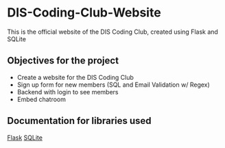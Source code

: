 # DIS-Coding-Club-Website
This is the official website of the DIS Coding Club, created using Flask and SQLite

## Objectives for the project
- Create a website for the DIS Coding Club
- Sign up form for new members (SQL and Email Validation w/ Regex)
- Backend with login to see members
- Embed chatroom

## Documentation for libraries used
[Flask](https://readthedocs.org/projects/flask/)
[SQLite](https://docs.python.org/3/library/sqlite3.html)



